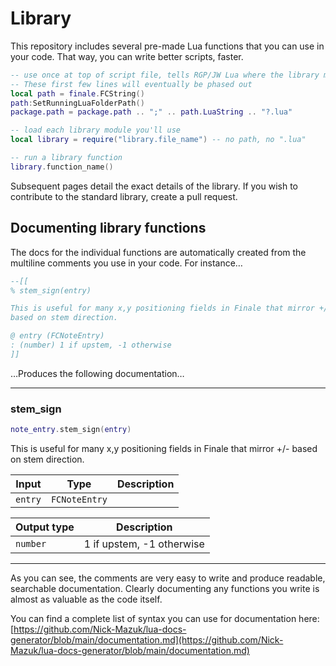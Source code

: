 # Library

This repository includes several pre-made Lua functions that you can use in your code. That way, you can write better scripts, faster.

```lua
-- use once at top of script file, tells RGP/JW Lua where the library modules are saved
-- These first few lines will eventually be phased out
local path = finale.FCString()
path:SetRunningLuaFolderPath()
package.path = package.path .. ";" .. path.LuaString .. "?.lua"

-- load each library module you'll use
local library = require("library.file_name") -- no path, no ".lua"

-- run a library function
library.function_name()
```

Subsequent pages detail the exact details of the library. If you wish to contribute to the standard library, create a pull request.

## Documenting library functions

The docs for the individual functions are automatically created from the multiline comments you use in your code. For instance…

```lua
--[[
% stem_sign(entry)

This is useful for many x,y positioning fields in Finale that mirror +/-
based on stem direction.

@ entry (FCNoteEntry)
: (number) 1 if upstem, -1 otherwise
]]
```

…Produces the following documentation…

---

### stem_sign

```lua
note_entry.stem_sign(entry)
```

This is useful for many x,y positioning fields in Finale that mirror +/-
based on stem direction.

| Input | Type | Description |
| --- | --- | --- |
| `entry` | `FCNoteEntry` |  |

| Output type | Description |
| --- | --- |
| `number` | 1 if upstem, -1 otherwise |

---

As you can see, the comments are very easy to write and produce readable, searchable documentation. Clearly documenting any functions you write is almost as valuable as the code itself.

You can find a complete list of syntax you can use for documentation here: [https://github.com/Nick-Mazuk/lua-docs-generator/blob/main/documentation.md](https://github.com/Nick-Mazuk/lua-docs-generator/blob/main/documentation.md)
